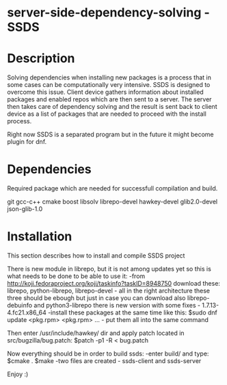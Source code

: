 server-side-dependency-solving - SSDS
==============================

Description
===========
Solving dependencies when installing new packages is a process that in some cases can be computationally very intensive. SSDS is designed to overcome this issue. Client device gathers information about installed packages and enabled repos which are then sent to a server. The server then takes care of dependency solving and the result is sent back to client device as a list of packages that are needed to proceed with the install process.

Right now SSDS is a separated program but in the future it might become plugin for dnf.

Dependencies
============
Required package which are needed for successfull compilation and build.

git
gcc-c++
cmake
boost
libsolv
librepo-devel
hawkey-devel
glib2.0-devel
json-glib-1.0

Installation
============
This section describes how to install and compile SSDS project

There is new module in librepo, but it is not among updates yet so this is what needs to be done to be able to use it:
  -from http://koji.fedoraproject.org/koji/taskinfo?taskID=8948750 download these:
   librepo, python-librepo, librepo-devel - all in the right architecture
   these three should be ebough but just in case you can download also librepo-debuinfo and python3-librepo
   there is new version with some fixes - 1.7.13-4.fc21.x86_64
  -install these packages at the same time like this:
   $sudo dnf update <pkg.rpm> <pkg.rpm> ... - put them all into the same command

Then enter /usr/include/hawkey/ dir and apply patch located in src/bugzilla/bug.patch:
  $patch -p1 -R < bug.patch

Now everything should be in order to build ssds:
  -enter build/ and type:
    $cmake .
    $make
  -two files are created - ssds-client and ssds-server
  
Enjoy :)
